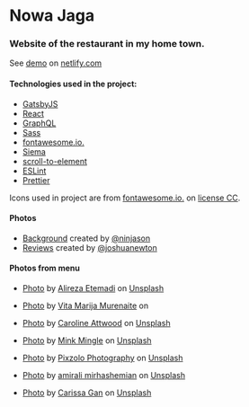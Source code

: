 # Nowa Jaga

### Website of the restaurant in my home town.

See [demo](https://nowajagapl.netlify.com/) on [netlify.com](https://netlify.com)

#### Technologies used in the project:

-   [GatsbyJS](https://www.gatsbyjs.org/)
-   [React](https://reactjs.org/)
-   [GraphQL](https://graphql.org/)
-   [Sass](https://sass-lang.com/)
-   [fontawesome.io.](http://fontawesome.io/)
-   [Siema](https://pawelgrzybek.github.io/siema/)
-   [scroll-to-element](https://www.npmjs.com/package/scroll-to-element/)
-   [ESLint](https://eslint.org/)
-   [Prettier](https://prettier.io/)

Icons used in project are from [fontawesome.io.](http://fontawesome.io) on [license CC](https://creativecommons.org/licenses/by/4.0/).

#### Photos

-   [Background](https://unsplash.com/photos/poI7DelFiVA) created by [@ninjason](https://unsplash.com/@ninjason)
-   [Reviews](https://unsplash.com/photos/fUd_0iyYFVg) created by [@joshuanewton](https://unsplash.com/@joshuanewton)

#### Photos from menu

-   [Photo](https://unsplash.com/photos/9G_oJBKwi1c) by [Alireza Etemadi](https://unsplash.com/@aliet) on [Unsplash](https://unsplash.com/)

-   [Photo](https://unsplash.com/photos/5zwJhcEc5rk) by [Vita Marija Murenaite](https://unsplash.com/@runningvita) on

-   [Photo](https://unsplash.com/photos/yzFO7e_87fs) by [Caroline Attwood](https://unsplash.com/@carolineattwood) on [Unsplash](https://unsplash.com/)

-   [Photo](https://unsplash.com/photos/IX6vgLXvNSY) by [Mink Mingle](https://unsplash.com/@minkmingle) on [Unsplash](https://unsplash.com/)

-   [Photo](https://unsplash.com/photos/8YBHgP0WrEo) by [Pixzolo Photography](https://unsplash.com/@pixzolo) on [Unsplash](https://unsplash.com/)

-   [Photo](https://unsplash.com/photos/s-Z-h0fEiBM) by [amirali mirhashemian](https://unsplash.com/@joseignaciopompe) on [Unsplash](https://unsplash.com/)

-   [Photo](https://unsplash.com/photos/_0JpjeqtSyg) by [Carissa Gan](https://unsplash.com/@carissagan) on [Unsplash](https://unsplash.com/)
